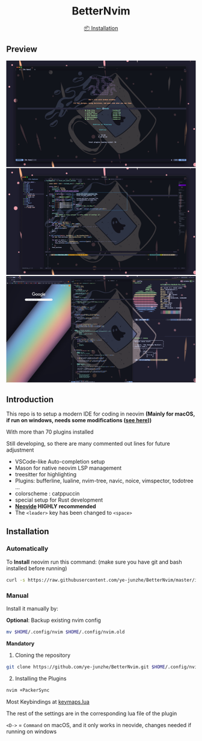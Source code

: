 <div align="center">
 <h1> BetterNvim </h1>
 <a href="https://github.com/ye-junzhe/BetterNvim/#Installation">📦 Installation</a>
</div>

## Preview

![BetterNvim Dashboard](https://github.com/ye-junzhe/Images/blob/main/BetterNvim/pic/Dashboard.png?raw=true)
![BetterNvim Demo](https://github.com/ye-junzhe/Images/blob/main/BetterNvim/pic/Coding.png?raw=true)
![BetterNvim with other apps](https://github.com/ye-junzhe/Images/blob/main/BetterNvim/pic/Desktop.png?raw=true)

## Introduction

This repo is to setup a modern IDE for coding in neovim **(Mainly for macOS, if run on windows, needs some modifications ([see here](https://github.com/ye-junzhe/BetterNvim#:~:text=%3CD%2D%3E%20%3D%20Command%20on%20macOS%2C%20and%20it%20only%20works%20in%20neovide%2C%20changes%20needed%20if%20running%20on%20windows)))**

With more than 70 plugins installed

Still developing, so there are many commented out lines for future adjustment

- VSCode-like Auto-completion setup
- Mason for native neovim LSP management
- treesitter for highlighting
- Plugins: bufferline, lualine, nvim-tree, navic, noice, vimspector, todotree ...
- colorscheme : catppuccin
- special setup for Rust development
- **[Neovide](https://neovide.dev/) HIGHLY recommended**
- The `<leader>` key has been changed to `<space>`

## Installation

### Automatically

To **Install** neovim run this command:
(make sure you have git and bash installed before running)

```bash
curl -s https://raw.githubusercontent.com/ye-junzhe/BetterNvim/master/install.sh | bash -s
```

### Manual

Install it manually by:

**Optional**: Backup existing nvim config

```bash
mv $HOME/.config/nvim $HOME/.config/nvim.old
```

**Mandatory**

1. Cloning the repository

```bash
git clone https://github.com/ye-junzhe/BetterNvim.git $HOME/.config/nvim
```

2. Installing the Plugins

```bash
nvim +PackerSync
```

Most Keybindings at [keymaps.lua](https://github.com/ye-junzhe/BetterNvim/blob/master/lua/Junzhe/core/keymaps.lua)

The rest of the settings are in the corresponding lua file of the plugin

`<D->` = `Command` on macOS, and it only works in neovide, changes needed if running on windows

<!-- ### Demo 🎥
- Start screen
  ![Start screen](https://github.com/ye-junzhe/Images/blob/main/BetterNvim/video/Start.gif?raw=true)
- Mason
  ![Mason](https://github.com/ye-junzhe/Images/blob/main/BetterNvim/video/Mason.gif?raw=true)
- Treesitter
  ![Treesitter](https://github.com/ye-junzhe/Images/blob/main/BetterNvim/video/Treesitter.gif?raw=true)
- LSPSaga
  ![LSPSaga](https://github.com/ye-junzhe/Images/blob/main/BetterNvim/video/LSPSaga.gif?raw=true)
- Telescope
  ![Telescope](https://github.com/ye-junzhe/Images/blob/main/BetterNvim/video/Telescope.gif?raw=true)
- Switch tabs(Bufferline)
  ![Switch tabs](https://github.com/ye-junzhe/Images/blob/main/BetterNvim/video/Bufferline.gif?raw=true)
- Minimap
  ![Switch tabs](https://github.com/ye-junzhe/Images/blob/main/BetterNvim/video/Minimap.gif?raw=true)
- Tagbar
  ![Tagbar](https://github.com/ye-junzhe/Images/blob/main/BetterNvim/video/Tagbar.gif?raw=true)
- Todo-Tree
  ![Todotree](https://github.com/ye-junzhe/Images/blob/main/BetterNvim/video/TodoTree.gif?raw=true)
- Hop
  ![Hop](https://github.com/ye-junzhe/Images/blob/main/BetterNvim/video/Hop.gif?raw=true)
- **and so many other features...** -->